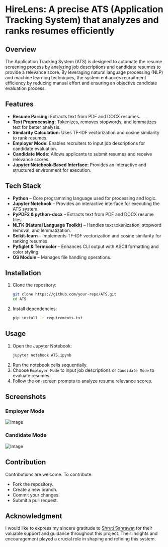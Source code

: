 # HireLens: A precise ATS (Application Tracking System) that analyzes and ranks resumes efficiently

## Overview

The Application Tracking System (ATS) is designed to automate the resume screening process by analyzing job descriptions and candidate resumes to provide a relevance score. By leveraging natural language processing (NLP) and machine learning techniques, the system enhances recruitment efficiency by reducing manual effort and ensuring an objective candidate evaluation process.

## Features

- **Resume Parsing:** Extracts text from PDF and DOCX resumes.
- **Text Preprocessing:** Tokenizes, removes stopwords, and lemmatizes text for better analysis.
- **Similarity Calculation:** Uses TF-IDF vectorization and cosine similarity to rank resumes.
- **Employer Mode:** Enables recruiters to input job descriptions for candidate evaluation.
- **Candidate Mode:** Allows applicants to submit resumes and receive relevance scores.
- **Jupyter Notebook-Based Interface:** Provides an interactive and structured environment for execution.

## Tech Stack

- **Python** – Core programming language used for processing and logic.
- **Jupyter Notebook** – Provides an interactive interface for executing the ATS system.
- **PyPDF2 & python-docx** – Extracts text from PDF and DOCX resume files.
- **NLTK (Natural Language Toolkit)** – Handles text tokenization, stopword removal, and lemmatization.
- **Scikit-learn** – Implements TF-IDF vectorization and cosine similarity for ranking resumes.
- **Pyfiglet & Termcolor** – Enhances CLI output with ASCII formatting and color styling.
- **OS Module** – Manages file handling operations.

## Installation

1. Clone the repository:
   ```sh
   git clone https://github.com/your-repo/ATS.git
   cd ATS
   ```
2. Install dependencies:
   ```sh
   pip install -r requirements.txt
   ```

## Usage

1. Open the Jupyter Notebook:
   ```sh
   jupyter notebook ATS.ipynb
   ```
2. Run the notebook cells sequentially.
3. Choose `Employer Mode` to input job descriptions or `Candidate Mode` to evaluate resumes.
4. Follow the on-screen prompts to analyze resume relevance scores.

## Screenshots

### Employer Mode
![Image](https://github.com/user-attachments/assets/113ef61f-7cee-4ca4-b9d4-5f721d4ff916) <br/>

### Candidate Mode
![Image](https://github.com/user-attachments/assets/c56d2a0a-ea21-4b77-9a75-605753f46f1c) <br/>

## Contribution

Contributions are welcome. To contribute:

- Fork the repository.
- Create a new branch.
- Commit your changes.
- Submit a pull request.

## Acknowledgment

I would like to express my sincere gratitude to [Shruti Sahrawat](https://github.com/shrutisahrawat) for their valuable support and guidance throughout this project. Their insights and encouragement played a crucial role in shaping and refining this system.


